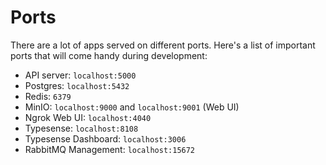 # Ports

There are a lot of apps served on different ports. Here's a list of important ports that will come handy during development:

- API server: `localhost:5000`
- Postgres: `localhost:5432`
- Redis: `6379`
- MinIO: `localhost:9000` and `localhost:9001` (Web UI)
- Ngrok Web UI: `localhost:4040`
- Typesense: `localhost:8108`
- Typesense Dashboard: `localhost:3006`
- RabbitMQ Management: `localhost:15672`
